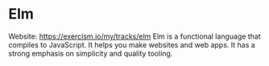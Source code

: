 # Elm

Website: https://exercism.io/my/tracks/elm
Elm is a functional language that compiles to JavaScript. It helps you make websites and web apps. It has a strong emphasis on simplicity and quality tooling.
